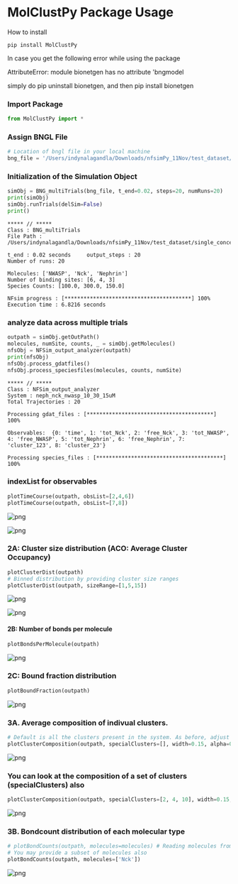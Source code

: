 # MolClustPy Package Usage

How to install

    pip install MolClustPy

In case you get the following error while using the package 

AttributeError: module bionetgen has no attribute 'bngmodel

simply do pip uninstall bionetgen, and then pip install bionetgen


### Import Package
```python
from MolClustPy import * 
```

### Assign BNGL File
```python
# Location of bngl file in your local machine
bng_file = '/Users/indynalagandla/Downloads/nfsimPy_11Nov/test_dataset/single_concentration_file/neph_nck_nwasp_10_30_15uM.bngl'
```

### Initialization of the Simulation Object
```python
simObj = BNG_multiTrials(bng_file, t_end=0.02, steps=20, numRuns=20)
print(simObj)
simObj.runTrials(delSim=False)
print()
```

    
    ***** // ***** 
    Class : BNG_multiTrials
    File Path : /Users/indynalagandla/Downloads/nfsimPy_11Nov/test_dataset/single_concentration_file/neph_nck_nwasp_10_30_15uM.bngl
    
    t_end : 0.02 seconds 	 output_steps : 20
    Number of runs: 20
    
    Molecules: ['NWASP', 'Nck', 'Nephrin']
    Number of binding sites: [6, 4, 3]
    Species Counts: [100.0, 300.0, 150.0]
    
    NFsim progress : [****************************************] 100%
    Execution time : 6.8216 seconds
    


### analyze data across multiple trials
```python
outpath = simObj.getOutPath()
molecules, numSite, counts, _ = simObj.getMolecules()
nfsObj = NFSim_output_analyzer(outpath)
print(nfsObj)
nfsObj.process_gdatfiles()
nfsObj.process_speciesfiles(molecules, counts, numSite)
```

    
    ***** // ***** 
    Class : NFSim_output_analyzer
    System : neph_nck_nwasp_10_30_15uM
    Total Trajectories : 20
    
    Processing gdat_files : [****************************************] 100%
    
    Observables:  {0: 'time', 1: 'tot_Nck', 2: 'free_Nck', 3: 'tot_NWASP', 4: 'free_NWASP', 5: 'tot_Nephrin', 6: 'free_Nephrin', 7: 'cluster_123', 8: 'cluster_23'}
    
    Processing species_files : [****************************************] 100%


### indexList for observables
```python
plotTimeCourse(outpath, obsList=[2,4,6])
plotTimeCourse(outpath, obsList=[7,8])
```


    
![png](output_5_0.png)
    



    
![png](output_5_1.png)
    


### 2A: Cluster size distribution (ACO: Average Cluster Occupancy)
```python
plotClusterDist(outpath)
# Binned distribution by providing cluster size ranges
plotClusterDist(outpath, sizeRange=[1,5,15])
```


    
![png](output_6_0.png)
    



    
![png](output_6_1.png)
    


#### 2B: Number of bonds per molecule
```python
plotBondsPerMolecule(outpath)
```


    
![png](output_7_0.png)
    


### 2C: Bound fraction distribution
```python
plotBoundFraction(outpath)
```


    
![png](output_8_0.png)
    


### 3A. Average composition of indivual clusters. 
```python
# Default is all the clusters present in the system. As before, adjust width and transparency (alpha) for visual clarity.
plotClusterComposition(outpath, specialClusters=[], width=0.15, alpha=0.5)
```


    
![png](output_9_0.png)
    


### You can look at the composition of a set of clusters (specialClusters) also
```python
plotClusterComposition(outpath, specialClusters=[2, 4, 10], width=0.15, alpha=0.7)

```


    
![png](output_10_0.png)
    


### 3B. Bondcount distribution of each molecular type 
```python
# plotBondCounts(outpath, molecules=molecules) # Reading molecules from previous block
# You may provide a subset of molecules also
plotBondCounts(outpath, molecules=['Nck'])
```


    
![png](output_11_0.png)
    



